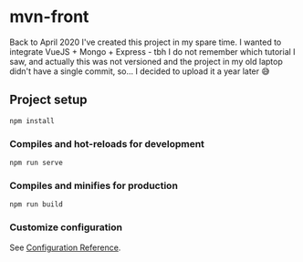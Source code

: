 # mvn-front

Back to April 2020 I've created this project in my spare time. I wanted to integrate VueJS + Mongo + Express - tbh I do not remember which tutorial I saw, and actually this was not versioned and the project in my old laptop didn't have a single commit, so... I decided to upload it a year later 😅

## Project setup
```
npm install
```

### Compiles and hot-reloads for development
```
npm run serve
```

### Compiles and minifies for production
```
npm run build
```

### Customize configuration
See [Configuration Reference](https://cli.vuejs.org/config/).
